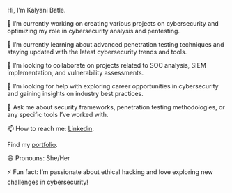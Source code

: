 Hi, I’m Kalyani Batle.


🔭 I’m currently working on creating various projects on cybersecurity and optimizing my role in cybersecurity analysis and pentesting.

🌱 I’m currently learning about advanced penetration testing techniques and staying updated with the latest cybersecurity trends and tools.

👯 I’m looking to collaborate on projects related to SOC analysis, SIEM implementation, and vulnerability assessments.

🤔 I’m looking for help with exploring career opportunities in cybersecurity and gaining insights on industry best practices.

💬 Ask me about security frameworks, penetration testing methodologies, or any specific tools I’ve worked with.

📫 How to reach me: [Linkedin]( https://www.linkedin.com/in/kalyanibatle/).

Find my [portfolio](https://github.com/highfunctioning/github.io). 

😄 Pronouns: She/Her

⚡ Fun fact: I’m passionate about ethical hacking and love exploring new challenges in cybersecurity!
